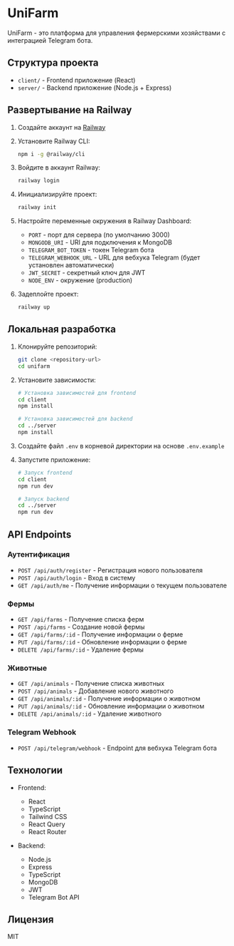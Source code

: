 # UniFarm

UniFarm - это платформа для управления фермерскими хозяйствами с интеграцией Telegram бота.

## Структура проекта

- `client/` - Frontend приложение (React)
- `server/` - Backend приложение (Node.js + Express)

## Развертывание на Railway

1. Создайте аккаунт на [Railway](https://railway.app/)
2. Установите Railway CLI:
   ```bash
   npm i -g @railway/cli
   ```
3. Войдите в аккаунт Railway:
   ```bash
   railway login
   ```
4. Инициализируйте проект:
   ```bash
   railway init
   ```
5. Настройте переменные окружения в Railway Dashboard:
   - `PORT` - порт для сервера (по умолчанию 3000)
   - `MONGODB_URI` - URI для подключения к MongoDB
   - `TELEGRAM_BOT_TOKEN` - токен Telegram бота
   - `TELEGRAM_WEBHOOK_URL` - URL для вебхука Telegram (будет установлен автоматически)
   - `JWT_SECRET` - секретный ключ для JWT
   - `NODE_ENV` - окружение (production)

6. Задеплойте проект:
   ```bash
   railway up
   ```

## Локальная разработка

1. Клонируйте репозиторий:
   ```bash
   git clone <repository-url>
   cd unifarm
   ```

2. Установите зависимости:
   ```bash
   # Установка зависимостей для frontend
   cd client
   npm install

   # Установка зависимостей для backend
   cd ../server
   npm install
   ```

3. Создайте файл `.env` в корневой директории на основе `.env.example`

4. Запустите приложение:
   ```bash
   # Запуск frontend
   cd client
   npm run dev

   # Запуск backend
   cd ../server
   npm run dev
   ```

## API Endpoints

### Аутентификация
- `POST /api/auth/register` - Регистрация нового пользователя
- `POST /api/auth/login` - Вход в систему
- `GET /api/auth/me` - Получение информации о текущем пользователе

### Фермы
- `GET /api/farms` - Получение списка ферм
- `POST /api/farms` - Создание новой фермы
- `GET /api/farms/:id` - Получение информации о ферме
- `PUT /api/farms/:id` - Обновление информации о ферме
- `DELETE /api/farms/:id` - Удаление фермы

### Животные
- `GET /api/animals` - Получение списка животных
- `POST /api/animals` - Добавление нового животного
- `GET /api/animals/:id` - Получение информации о животном
- `PUT /api/animals/:id` - Обновление информации о животном
- `DELETE /api/animals/:id` - Удаление животного

### Telegram Webhook
- `POST /api/telegram/webhook` - Endpoint для вебхука Telegram бота

## Технологии

- Frontend:
  - React
  - TypeScript
  - Tailwind CSS
  - React Query
  - React Router

- Backend:
  - Node.js
  - Express
  - TypeScript
  - MongoDB
  - JWT
  - Telegram Bot API

## Лицензия

MIT 